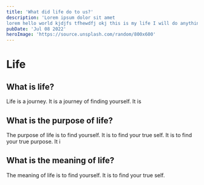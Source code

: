 ```yaml
---
title: 'What did life do to us?'
description: 'Lorem ipsum dolor sit amet
lorem hello world kjdjfs tfhewdfj okj this is my life I will do anything in this life noone is going to stop me even eren yegar couldnot!'
pubDate: 'Jul 08 2022'
heroImage: 'https://source.unsplash.com/random/800x600'
---
```


<!-- write blog on life using markdown copilot -->

# Life

## What is life?

Life is a journey. It is a journey of finding yourself. It is

## What is the purpose of life?

The purpose of life is to find yourself. It is to find your true self. It is to find your true purpose. It i

## What is the meaning of life?

The meaning of life is to find yourself. It is to find your true self.
